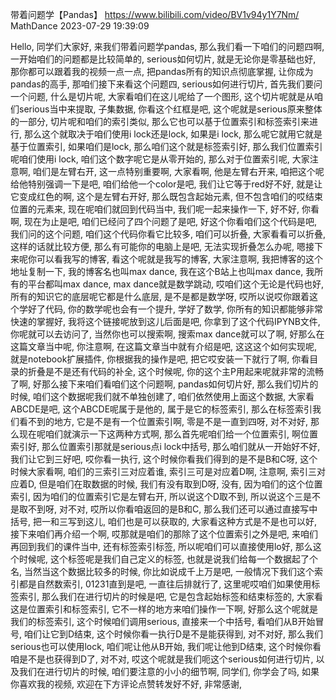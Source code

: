 带着问题学【Pandas】
https://www.bilibili.com/video/BV1v94y1Y7Nm/
MathDance 2023-07-29 19:39:09

Hello, 同学们大家好, 来我们带着问题学pandas, 那么我们看一下咱们的问题四啊, 一开始咱们的问题都是比较简单的, serious如何切片, 就是无论你是零基础也好, 那你都可以跟着我的视频一点一点, 把pandas所有的知识点彻底掌握, 让你成为pandas的高手, 那咱们接下来看这个问题四, serious如何进行切片, 首先我们要问一个问题, 什么是切片呢, 大家看咱们在这儿呢给了一个图形, 这个切片呢就是从咱们serious当中来提取, 子集数据, 你看这个红框是吧, 这个呢就是serious原来整体的一部分, 切片呢和咱们的索引类似, 那么它也可以基于位置索引和标签索引来进行, 那么这个就取决于咱们使用i lock还是lock, 如果是i lock, 那么呢它就用它就是基于位置索引, 如果咱们是lock, 那么咱们这个就是标签索引好, 那么我们位置索引呢咱们使用i lock, 咱们这个数字呢它是从零开始的, 那么对于位置索引呢, 大家注意啊, 咱们是左臂右开, 这一点特别重要啊, 大家看啊, 他是左臂右开来, 咱把这个呢给他特别强调一下是吧, 咱们给他一个color是吧, 我们让它等于red好不好, 就是让它变成红色的啊, 这个是左臂右开好, 那么既包含起始元素, 但不包含咱们的哎结束位置的元素来, 现在呢咱们就回到代码当中, 我们呢一起来操作一下, 好不好, 你看啊, 现在为止是吧, 咱们已经问了四个问题了是吧, 好这个你看咱们这个代码是吧, 我们问的这个问题, 咱们这个代码你看它比较多, 咱们可以折叠, 大家看看可以折叠, 这样的话就比较方便, 那么有可能你的电脑上是吧, 无法实现折叠怎么办呢, 嗯接下来呢你可以看我写的博客, 看这个呢就是我写的博客, 大家注意啊, 我把博客的这个地址复制一下, 我的博客名也叫max dance, 我在这个B站上也叫max dance, 我所有的平台都叫max dance, max dance就是数学跳动, 哎咱们这个无论是代码也好, 所有的知识它的底层呢它都是什么底层, 是不是都是数学呀, 哎所以说哎你跟着这个学好了代码, 你的数学呢也会有一个提升, 学好了数学, 你所有的知识都能够非常快速的掌握好, 我将这个链接呢放到这儿后面是吧, 你拿到了这个代码IPYNB文件, 你呢就可以去访问了, 当然你也可以搜索啊, 搜索max dance就可以了啊, 好那么在这篇文章当中呢, 你注意啊, 在这篇文章当中就有介绍是吧, 这这这个如何实现呢, 就是notebook扩展插件, 你根据我的操作是吧, 把它哎安装一下就行了啊, 你看目录的折叠是不是还有代码的补全, 这个时候呢, 你的这个主P用起来呢就非常的流畅了啊, 好那么接下来咱们看咱们这个问题啊, pandas如何切片好, 那么我们切片的时候, 咱们这个数据呢我们就不单独创建了, 咱们依然使用上面这个数据, 大家看ABCDE是吧, 这个ABCDE呢属于是他的, 属于是它的标签索引, 那么在标签索引我们看不到的地方, 它是不是有一个位置索引啊, 零是不是一直到四呀, 对不对好, 那么现在呢咱们就演示一下这两种方式啊, 那么首先呢咱们给一个位置索引, 啊位置索引好, 那么位置索引那就是serious点i lock中括号, 那么咱们就从一开始好不好, 我们让它到三好吧, 哎你看一执行, 这个时候你看我们得到的是不是B和C呀, 这个时候大家看啊, 咱们的三索引三对应着谁, 索引三可是对应着D啊, 注意啊, 索引三对应着D, 但是咱们在取数据的时候, 我们有没有取到D呀, 没有, 因为咱们的这个位置索引, 因为咱们的位置索引它是左臂右开, 所以说这个D取不到, 所以说这个三是不是取不到呀, 对不对, 哎所以你看咱返回的是B和C, 那么我们还可以通过直接写中括号, 把一和三写到这儿, 咱们也是可以获取的, 大家看这种方式是不是也可以好, 接下来咱们再介绍一个啊, 哎那就是咱们的那除了这个位置索引之外是吧, 来咱们再回到我们的课件当中, 还有标签索引标签, 所以呢咱们可以直接使用lo好, 那么这个时候呢, 这个标签呢是我们自己定义的标签, 也就是说我们给每一个数据起了个名, 当然当这个数据比较多的时候, 你比如说成千上万是吧, 一般情况下我们这个索引都是自然数索引, 01231直到是吧, 一直往后排就行了, 这里呢哎咱们如果使用标签索引, 那么我们在进行切片的时候是吧, 它是包含起始标签和结束标签的, 大家看这是位置索引和标签索引, 它不一样的地方来咱们操作一下啊, 好那么这个呢就是我们的标签索引, 这个时候咱们调用serious, 直接来一个中括号, 看咱们从B开始冒号, 咱们让它到D结束, 这个时候你看一执行D是不是能获得到, 对不对好, 那么我们serious也可以使用lock, 咱们呢让他从B开始, 我们呢让他到D结束, 这个时候你看咱是不是也获得到D了, 对不对, 哎这个呢就是我们呃这个serious如何进行切片, 以及我们在进行切片的时候, 咱们要注意的小小的细节啊, 同学们, 你学会了吗, 如果你喜欢我的视频, 欢迎在下方评论点赞转发好不好, 非常感谢,